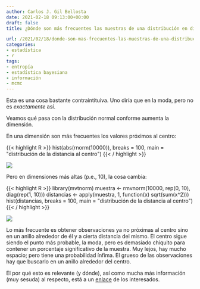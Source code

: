 ```yaml
---
author: Carlos J. Gil Bellosta
date: 2021-02-18 09:13:00+00:00
draft: false
title: ¿Dónde son más frecuentes las muestras de una distribución en dimensiones altas?

url: /2021/02/18/donde-son-mas-frecuentes-las-muestras-de-una-distribucion-en-dimensiones-altas/
categories:
- estadística
- r
tags:
- entropía
- estadística bayesiana
- información
- mcmc
---
```


Esta es una cosa bastante contraintituiva. Uno diría que en la moda, pero no es _exactamente_ así.

Veamos qué pasa con la distribución normal conforme aumenta la dimensión.

En una dimensión son más frecuentes los valores próximos al centro:

{{< highlight R >}}
hist(abs(rnorm(10000)), breaks = 100,
    main = "distribución de la distancia al centro")
{{< / highlight >}}

![](/wp-uploads/2021/02/typical_set_n_1.png#center)

Pero en dimensiones más altas (p.e., 10), la cosa cambia:

{{< highlight R >}}
library(mvtnorm)
muestra <- rmvnorm(10000, rep(0, 10),
    diag(rep(1, 10)))
distancias <- apply(muestra, 1,
    function(x) sqrt(sum(x^2)))
hist(distancias, breaks = 100,
     main = "distribución de la distancia al centro")
{{< / highlight >}}

![](/wp-uploads/2021/02/typical_set_n_10.png#center)

Lo más frecuente es obtener observaciones ya no próximas al centro sino en un anillo alrededor de él y a cierta distancia del mismo. El centro sigue siendo el punto más probable, la moda, pero es demasiado chiquito para contener un porcentaje significativo de la muestra. Muy lejos, hay mucho espacio; pero tiene una probabilidad ínfima. El grueso de las observaciones hay que buscarlo en un anillo alrededor del centro.

El por qué esto es relevante (y dónde), así como mucha más información (muy sesuda) al respecto, está a un [enlace](https://statmodeling.stat.columbia.edu/2020/08/02/the-typical-set-and-its-relevance-to-bayesian-computation/) de los interesados.
